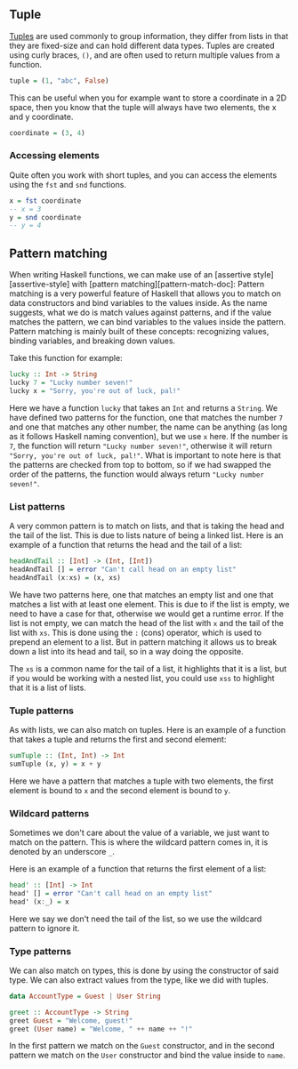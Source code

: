 ## Tuple

[Tuples][tuple] are used commonly to group information, they differ from lists in that they are fixed-size and can hold different data types.
Tuples are created using curly braces, `()`, and are often used to return multiple values from a function.

```haskell
tuple = (1, "abc", False)
```

This can be useful when you for example want to store a coordinate in a 2D space, then you know that the tuple will always have two elements, the x and y coordinate.

```haskell
coordinate = (3, 4)
```

### Accessing elements

Quite often you work with short tuples, and you can access the elements using the `fst` and `snd` functions.

```haskell
x = fst coordinate
-- x = 3
y = snd coordinate
-- y = 4
```

## Pattern matching

When writing Haskell functions, we can make use of an [assertive style][assertive-style] with [pattern matching][pattern-match-doc]:
Pattern matching is a very powerful feature of Haskell that allows you to match on data constructors and bind variables to the values inside.
As the name suggests, what we do is match values against patterns, and if the value matches the pattern, we can bind variables to the values inside the pattern.
Pattern matching is mainly built of these concepts: recognizing values, binding variables, and breaking down values.

Take this function for example:

```haskell
lucky :: Int -> String
lucky 7 = "Lucky number seven!"
lucky x = "Sorry, you're out of luck, pal!"
```

Here we have a function `lucky` that takes an `Int` and returns a `String`.
We have defined two patterns for the function, one that matches the number `7` and one that matches any other number, the name can be anything (as long as it follows Haskell naming convention), but we use `x` here.
If the number is `7`, the function will return `"Lucky number seven!"`, otherwise it will return `"Sorry, you're out of luck, pal!"`.
What is important to note here is that the patterns are checked from top to bottom, so if we had swapped the order of the patterns, the function would always return `"Lucky number seven!"`.

### List patterns

A very common pattern is to match on lists, and that is taking the head and the tail of the list.
This is due to lists nature of being a linked list.
Here is an example of a function that returns the head and the tail of a list:

```haskell
headAndTail :: [Int] -> (Int, [Int])
headAndTail [] = error "Can't call head on an empty list"
headAndTail (x:xs) = (x, xs)
```

We have two patterns here, one that matches an empty list and one that matches a list with at least one element.
This is due to if the list is empty, we need to have a case for that, otherwise we would get a runtime error.
If the list is not empty, we can match the head of the list with `x` and the tail of the list with `xs`.
This is done using the `:` (cons) operator, which is used to prepend an element to a list.
But in pattern matching it allows us to break down a list into its head and tail, so in a way doing the opposite.

The `xs` is a common name for the tail of a list, it highlights that it is a list, but if you would be working with a nested list, you could use `xss` to highlight that it is a list of lists.

### Tuple patterns

As with lists, we can also match on tuples.
Here is an example of a function that takes a tuple and returns the first and second element:

```haskell
sumTuple :: (Int, Int) -> Int
sumTuple (x, y) = x + y
```

Here we have a pattern that matches a tuple with two elements, the first element is bound to `x` and the second element is bound to `y`.

### Wildcard patterns

Sometimes we don't care about the value of a variable, we just want to match on the pattern.
This is where the wildcard pattern comes in, it is denoted by an underscore `_`.

Here is an example of a function that returns the first element of a list:

```haskell
head' :: [Int] -> Int
head' [] = error "Can't call head on an empty list"
head' (x:_) = x
```

Here we say we don't need the tail of the list, so we use the wildcard pattern to ignore it.

### Type patterns

We can also match on types, this is done by using the constructor of said type.
We can also extract values from the type, like we did with tuples.

```haskell
data AccountType = Guest | User String 

greet :: AccountType -> String
greet Guest = "Welcome, guest!"
greet (User name) = "Welcome, " ++ name ++ "!"
```

In the first pattern we match on the `Guest` constructor, and in the second pattern we match on the `User` constructor and bind the value inside to `name`.

[tuple]: https://hackage.haskell.org/package/base/docs/Data-Tuple.html

